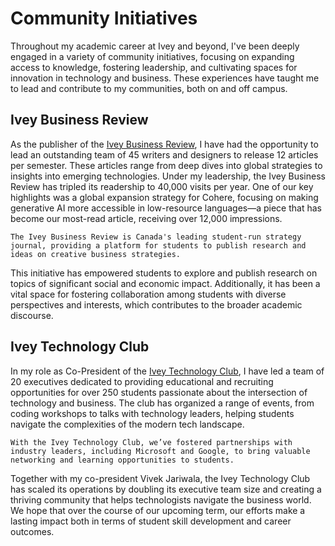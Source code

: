 # Community Initiatives

Throughout my academic career at Ivey and beyond, I've been deeply engaged in a variety of community initiatives, focusing on expanding access to knowledge, fostering leadership, and cultivating spaces for innovation in technology and business. These experiences have taught me to lead and contribute to my communities, both on and off campus.

## Ivey Business Review

As the publisher of the [Ivey Business Review](https://iveybusinessreview.ca), I have had the opportunity to lead an outstanding team of 45 writers and designers to release 12 articles per semester. These articles range from deep dives into global strategies to insights into emerging technologies. Under my leadership, the Ivey Business Review has tripled its readership to 40,000 visits per year. One of our key highlights was a global expansion strategy for Cohere, focusing on making generative AI more accessible in low-resource languages—a piece that has become our most-read article, receiving over 12,000 impressions.

```{note}
The Ivey Business Review is Canada's leading student-run strategy journal, providing a platform for students to publish research and ideas on creative business strategies.
```

This initiative has empowered students to explore and publish research on topics of significant social and economic impact. Additionally, it has been a vital space for fostering collaboration among students with diverse perspectives and interests, which contributes to the broader academic discourse.

## Ivey Technology Club

In my role as Co-President of the [Ivey Technology Club](https://iveytechclub.ca), I have led a team of 20 executives dedicated to providing educational and recruiting opportunities for over 250 students passionate about the intersection of technology and business. The club has organized a range of events, from coding workshops to talks with technology leaders, helping students navigate the complexities of the modern tech landscape.

```{margin}
With the Ivey Technology Club, we’ve fostered partnerships with industry leaders, including Microsoft and Google, to bring valuable networking and learning opportunities to students.
```

Together with my co-president Vivek Jariwala, the Ivey Technology Club has scaled its operations by doubling its executive team size and creating a thriving community that helps technologists navigate the business world. We hope that over the course of our upcoming term, our efforts make a lasting impact both in terms of student skill development and career outcomes.
